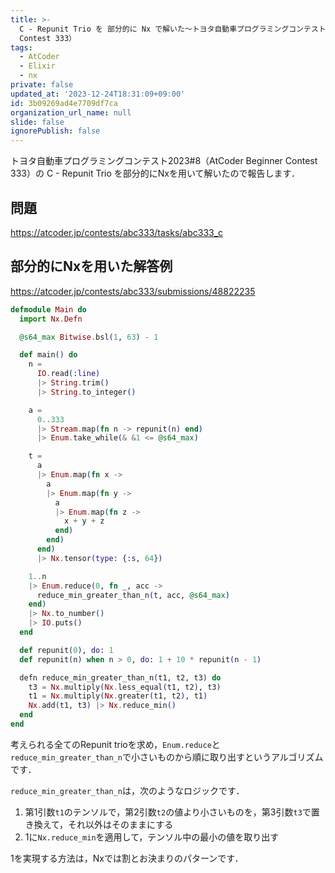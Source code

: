 ```yaml
---
title: >-
  C - Repunit Trio を 部分的に Nx で解いた〜トヨタ自動車プログラミングコンテスト2023#8（AtCoder Beginner
  Contest 333）
tags:
  - AtCoder
  - Elixir
  - nx
private: false
updated_at: '2023-12-24T18:31:09+09:00'
id: 3b09269ad4e7709df7ca
organization_url_name: null
slide: false
ignorePublish: false
---
```

トヨタ自動車プログラミングコンテスト2023#8（AtCoder Beginner Contest 333）の C - Repunit Trio を部分的にNxを用いて解いたので報告します．

## 問題

https://atcoder.jp/contests/abc333/tasks/abc333_c

## 部分的にNxを用いた解答例

https://atcoder.jp/contests/abc333/submissions/48822235

```elixir
defmodule Main do
  import Nx.Defn

  @s64_max Bitwise.bsl(1, 63) - 1

  def main() do
    n =
      IO.read(:line)
      |> String.trim()
      |> String.to_integer()

    a =
      0..333
      |> Stream.map(fn n -> repunit(n) end)
      |> Enum.take_while(& &1 <= @s64_max)

    t =
      a
      |> Enum.map(fn x ->
        a
        |> Enum.map(fn y ->
          a
          |> Enum.map(fn z ->
            x + y + z
          end)
        end)
      end)
      |> Nx.tensor(type: {:s, 64})

    1..n
    |> Enum.reduce(0, fn _, acc ->
      reduce_min_greater_than_n(t, acc, @s64_max)
    end)
    |> Nx.to_number()
    |> IO.puts()
  end

  def repunit(0), do: 1
  def repunit(n) when n > 0, do: 1 + 10 * repunit(n - 1)

  defn reduce_min_greater_than_n(t1, t2, t3) do
    t3 = Nx.multiply(Nx.less_equal(t1, t2), t3)
    t1 = Nx.multiply(Nx.greater(t1, t2), t1)
    Nx.add(t1, t3) |> Nx.reduce_min()
  end
end
```

考えられる全てのRepunit trioを求め，`Enum.reduce`と`reduce_min_greater_than_n`で小さいものから順に取り出すというアルゴリズムです．

`reduce_min_greater_than_n`は，次のようなロジックです．

1. 第1引数`t1`のテンソルで，第2引数`t2`の値より小さいものを，第3引数`t3`で置き換えて，それ以外はそのままにする
2. 1に`Nx.reduce_min`を適用して，テンソル中の最小の値を取り出す

1を実現する方法は，Nxでは割とお決まりのパターンです．

